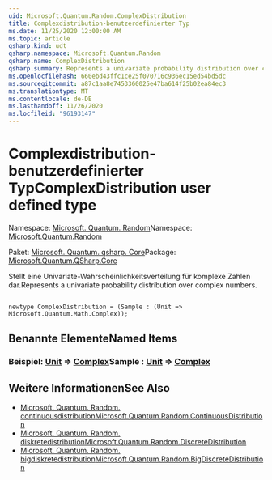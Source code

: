 ```yaml
---
uid: Microsoft.Quantum.Random.ComplexDistribution
title: Complexdistribution-benutzerdefinierter Typ
ms.date: 11/25/2020 12:00:00 AM
ms.topic: article
qsharp.kind: udt
qsharp.namespace: Microsoft.Quantum.Random
qsharp.name: ComplexDistribution
qsharp.summary: Represents a univariate probability distribution over complex numbers.
ms.openlocfilehash: 660ebd43ffc1ce25f070716c936ec15ed54bd5dc
ms.sourcegitcommit: a87c1aa8e7453360025e47ba614f25b02ea84ec3
ms.translationtype: MT
ms.contentlocale: de-DE
ms.lasthandoff: 11/26/2020
ms.locfileid: "96193147"
---
```

# <a name="complexdistribution-user-defined-type"></a><span data-ttu-id="03ff3-102">Complexdistribution-benutzerdefinierter Typ</span><span class="sxs-lookup"><span data-stu-id="03ff3-102">ComplexDistribution user defined type</span></span>

<span data-ttu-id="03ff3-103">Namespace: [Microsoft. Quantum. Random](xref:Microsoft.Quantum.Random)</span><span class="sxs-lookup"><span data-stu-id="03ff3-103">Namespace: [Microsoft.Quantum.Random](xref:Microsoft.Quantum.Random)</span></span>

<span data-ttu-id="03ff3-104">Paket: [Microsoft. Quantum. qsharp. Core](https://nuget.org/packages/Microsoft.Quantum.QSharp.Core)</span><span class="sxs-lookup"><span data-stu-id="03ff3-104">Package: [Microsoft.Quantum.QSharp.Core](https://nuget.org/packages/Microsoft.Quantum.QSharp.Core)</span></span>


<span data-ttu-id="03ff3-105">Stellt eine Univariate-Wahrscheinlichkeitsverteilung für komplexe Zahlen dar.</span><span class="sxs-lookup"><span data-stu-id="03ff3-105">Represents a univariate probability distribution over complex numbers.</span></span>

```qsharp

newtype ComplexDistribution = (Sample : (Unit => Microsoft.Quantum.Math.Complex));
```



## <a name="named-items"></a><span data-ttu-id="03ff3-106">Benannte Elemente</span><span class="sxs-lookup"><span data-stu-id="03ff3-106">Named Items</span></span>

### <a name="sample--unit--complex"></a><span data-ttu-id="03ff3-107">Beispiel: [Unit](xref:microsoft.quantum.lang-ref.unit) => [Complex](xref:Microsoft.Quantum.Math.Complex)</span><span class="sxs-lookup"><span data-stu-id="03ff3-107">Sample : [Unit](xref:microsoft.quantum.lang-ref.unit) => [Complex](xref:Microsoft.Quantum.Math.Complex)</span></span> 



## <a name="see-also"></a><span data-ttu-id="03ff3-108">Weitere Informationen</span><span class="sxs-lookup"><span data-stu-id="03ff3-108">See Also</span></span>

- [<span data-ttu-id="03ff3-109">Microsoft. Quantum. Random. continuousdistribution</span><span class="sxs-lookup"><span data-stu-id="03ff3-109">Microsoft.Quantum.Random.ContinuousDistribution</span></span>](xref:Microsoft.Quantum.Random.ContinuousDistribution)
- [<span data-ttu-id="03ff3-110">Microsoft. Quantum. Random. diskretedistribution</span><span class="sxs-lookup"><span data-stu-id="03ff3-110">Microsoft.Quantum.Random.DiscreteDistribution</span></span>](xref:Microsoft.Quantum.Random.DiscreteDistribution)
- [<span data-ttu-id="03ff3-111">Microsoft. Quantum. Random. bigdiskretedistribution</span><span class="sxs-lookup"><span data-stu-id="03ff3-111">Microsoft.Quantum.Random.BigDiscreteDistribution</span></span>](xref:Microsoft.Quantum.Random.BigDiscreteDistribution)